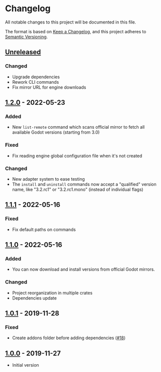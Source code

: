 # Changelog

All notable changes to this project will be documented in this file.

The format is based on [Keep a Changelog](https://keepachangelog.com/en/1.0.0/),
and this project adheres to [Semantic Versioning](https://semver.org/spec/v2.0.0.html).

## [Unreleased]

### Changed

- Upgrade dependencies
- Rework CLI commands
- Fix mirror URL for engine downloads

## [1.2.0] - 2022-05-23

### Added

- New `list-remote` command which scans official mirror to fetch all available Godot versions (starting from 3.0)

### Fixed

- Fix reading engine global configuration file when it's not created

### Changed

- New adapter system to ease testing
- The `install` and `uninstall` commands now accept a "qualified" version name, like "3.2.rc1" or "3.2.rc1.mono" (instead of individual flags)

## [1.1.1] - 2022-05-16

### Fixed

- Fix default paths on commands

## [1.1.0] - 2022-05-16

### Added

- You can now download and install versions from official Godot mirrors.

### Changed

- Project reorganization in multiple crates
- Dependencies update

## [1.0.1] - 2019-11-28

### Fixed

- Create addons folder before adding dependencies ([#18](https://github.com/Srynetix/gdpm/pull/18))

## [1.0.0] - 2019-11-27

- Initial version

[Unreleased]: https://github.com/Srynetix/gdpm/compare/v1.2.0...HEAD
[1.2.0]: https://github.com/Srynetix/gdpm/releases/tag/v1.2.0
[1.1.1]: https://github.com/Srynetix/gdpm/releases/tag/v1.1.1
[1.1.0]: https://github.com/Srynetix/gdpm/releases/tag/v1.1.0
[1.0.1]: https://github.com/Srynetix/gdpm/releases/tag/v1.0.1
[1.0.0]: https://github.com/Srynetix/gdpm/releases/tag/v1.0.0